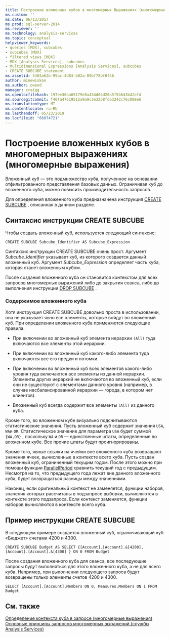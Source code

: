 ```yaml
---
title: Построение вложенных кубов в многомерных Выражениях (многомерные Выражения) | Документация Майкрософт
ms.custom: ''
ms.date: 06/13/2017
ms.prod: sql-server-2014
ms.reviewer: ''
ms.technology: analysis-services
ms.topic: conceptual
helpviewer_keywords:
- queries [MDX], subcubes
- subcubes [MDX]
- filtered views [MDX]
- MDX [Analysis Services], subcubes
- Multidimensional Expressions [Analysis Services], subcubes
- CREATE SUBCUBE statement
ms.assetid: 5403a62b-99ac-4d83-b02a-89bf78bf0f46
author: minewiskan
ms.author: owend
manager: craigg
ms.openlocfilehash: 197ee30aa65179e8a434d04d20a5f5b643b42efd
ms.sourcegitcommit: f40fa47619512a9a9c3e3258fda3242c76c008e6
ms.translationtype: MT
ms.contentlocale: ru-RU
ms.lasthandoff: 05/23/2019
ms.locfileid: "66074721"
---
```

# <a name="building-subcubes-in-mdx-mdx"></a>Построение вложенных кубов в многомерных выражениях (многомерные выражения)
  Вложенный куб — это подмножество куба, полученное на основании отфильтрованного представления базовых данных. Ограничивая куб до вложенного куба, можно повысить производительность запросов.  
  
 Для определения вложенного куба предназначена инструкция [CREATE SUBCUBE](/sql/mdx/mdx-data-definition-create-subcube) , описанная в данном разделе.  
  
## <a name="create-subcube-syntax"></a>Синтаксис инструкции CREATE SUBCUBE  
 Чтобы создать вложенный куб, используется следующий синтаксис:  
  
```  
CREATE SUBCUBE Subcube_Identifier AS Subcube_Expression  
```  
  
 Синтаксис инструкции CREATE SUBCUBE очень прост. Аргумент *Subcube_Identifier* указывает куб, из которого создается данный вложенный куб. Аргумент *Subcube_Expression* определяет часть куба, которая станет вложенным кубом.  
  
 После создания вложенного куба он становится контекстом для всех запросов многомерных выражений либо до закрытия сеанса, либо до выполнения инструкции [DROP SUBCUBE](/sql/mdx/mdx-data-definition-drop-subcube) .  
  
### <a name="what-a-subcube-contains"></a>Содержимое вложенного куба  
 Хотя инструкция CREATE SUBCUBE довольно проста в использовании, она не указывает явно все элементы, которые войдут во вложенный куб. При определении вложенного куба применяются следующие правила.  
  
-   При включении во вложенный куб элемента иерархии `(All)` туда включаются все элементы этой иерархии.  
  
-   При включении во вложенный куб какого-либо элемента туда включаются все его предки и потомки.  
  
-   При включении во вложенный куб всех элементов какого-либо уровня туда включаются все элементы из данной иерархии. Элементы других иерархий не включаются во вложенный куб, если они не существуют с элементами данного уровня (например, в случае несбалансированной иерархии — города, в котором нет клиентов).  
  
-   Вложенный куб всегда содержит все элементы `(All)` из данного куба.  
  
 Кроме того, во вложенном кубе визуально подсчитываются статистические значения. Пусть вложенный куб содержит значения `USA`, `WA`и `OR`. Статистическое значение для параметра `USA` будет суммой `{WA,OR}` , поскольку `WA` и `OR` — единственные штаты, определенные во вложенном кубе. Все прочие штаты будут проигнорированы.  
  
 Кроме того, явные ссылки на ячейки вне вложенного куба возвращают значения ячеек, вычисленные в контексте всего куба. Пусть создан вложенный куб, ограниченный текущим годом. После этого можно при помощи функции [ParallelPeriod](/sql/mdx/parallelperiod-mdx) сравнить текущий год с предыдущим. Несмотря на то, что предыдущего года лежат вне данного вложенного куба, будет возвращаться разницы между значениями.  
  
 Наконец, если оригинальный контекст не заменяется, функции наборов, значения которых рассчитаны в подзапросе выборки, вычисляются в контексте этого подзапроса. Если контекст заменяется, функции наборов вычисляются в контексте всего куба.  
  
## <a name="create-subcube-example"></a>Пример инструкции CREATE SUBCUBE  
 В следующем примере создается вложенный куб, ограничивающий куб «Бюджет» счетами 4200 и 4300.  
  
 `CREATE SUBCUBE Budget AS SELECT {[Account].[Account].&[4200], [Account].[Account].&[4300] } ON 0 FROM Budget`  
  
 После создания вложенного куба для сеанса, все последующие запросы будут выполняться для этого вложенного куба, а не для всего куба. Например, при выполнении следующего запроса будут возвращены только элементы счетов 4200 и 4300.  
  
 `SELECT [Account].[Account].Members ON 0, Measures.Members ON 1 FROM Budget`  
  
## <a name="see-also"></a>См. также  
 [Определение контекста куба в запросе (многомерные выражения)](establishing-cube-context-in-a-query-mdx.md)   
 [Основные принципы запросов многомерных выражений (службы Analysis Services)](mdx-query-fundamentals-analysis-services.md)  
  
  
